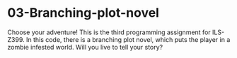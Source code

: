 # 03-Branching-plot-novel

Choose your adventure! This is the third programming assignment for ILS-Z399. In this code, there is a branching plot novel, 
which puts the player in a zombie infested world. Will you live to tell your story?

